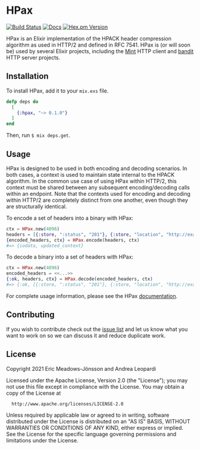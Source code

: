 # HPax

[![Build Status](https://travis-ci.org/elixir-mint/hpax.svg?branch=master)](https://travis-ci.org/elixir-mint/hpax)
[![Docs](https://img.shields.io/badge/api-docs-green.svg?style=flat)](https://hexdocs.pm/hpax)
[![Hex.pm Version](http://img.shields.io/hexpm/v/hpax.svg?style=flat)](https://hex.pm/packages/hpax)

HPax is an Elixir implementation of the HPACK header compression algorithm as used in HTTP/2 and
defined in RFC 7541. HPax is (or will soon be) used by several Elixir projects, including the
[Mint](https://github.com/elixir-mint/mint) HTTP client and
[bandit](https://github.com/mtrudel/bandit) HTTP server projects.

## Installation

To install HPax, add it to your `mix.exs` file.

```elixir
defp deps do
  [
    {:hpax, "~> 0.1.0"}
  ]
end
```

Then, run `$ mix deps.get`.

## Usage

HPax is designed to be used in both encoding and decoding scenarios. In both cases, a context is
used to maintain state internal to the HPACK algorithm. In the common use case of using HPax
within HTTP/2, this context must be shared between any subsequent encoding/decoding calls within
an endpoint. Note that the contexts used for encoding and decoding within HTTP/2 are completely
distinct from one another, even though they are structurally identical.

To encode a set of headers into a binary with HPax:

```elixir
ctx = HPax.new(4096)
headers = [{:store, ":status", "201"}, {:store, "location", "http://example.com"}]
{encoded_headers, ctx} = HPax.encode(headers, ctx)
#=> {iodata, updated_context}
```

To decode a binary into a set of headers with HPax:

```elixir
ctx = HPax.new(4096)
encoded_headers = <<...>>
{:ok, headers, ctx} = HPax.decode(encoded_headers, ctx)
#=> {:ok, [{:store, ":status", "201"}, {:store, "location", "http://example.com"}], updated_context}
```

For complete usage information, please see the HPax [documentation](https://hex.pm/packages/hpax).

## Contributing

If you wish to contribute check out the [issue list](https://github.com/elixir-mint/hpax/issues) and let us know what you want to work on so we can discuss it and reduce duplicate work.

## License

Copyright 2021 Eric Meadows-Jönsson and Andrea Leopardi

  Licensed under the Apache License, Version 2.0 (the "License");
  you may not use this file except in compliance with the License.
  You may obtain a copy of the License at

      http://www.apache.org/licenses/LICENSE-2.0

  Unless required by applicable law or agreed to in writing, software
  distributed under the License is distributed on an "AS IS" BASIS,
  WITHOUT WARRANTIES OR CONDITIONS OF ANY KIND, either express or implied.
  See the License for the specific language governing permissions and
  limitations under the License.
